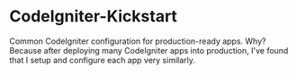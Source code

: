 # CodeIgniter-Kickstart
Common CodeIgniter configuration for production-ready apps. 
Why? Because after deploying many CodeIgniter apps into production, I've found that I setup and configure each app very similarly.

